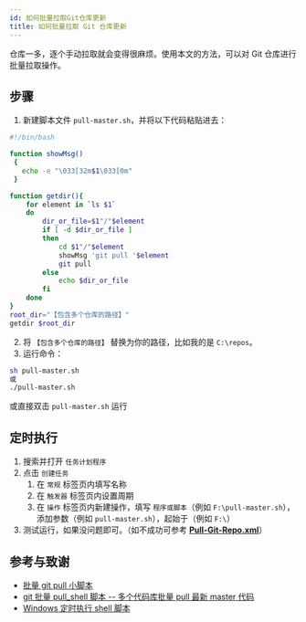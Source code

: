 ```yaml
---
id: 如何批量拉取Git仓库更新
title: 如何批量拉取 Git 仓库更新
---
```


仓库一多，逐个手动拉取就会变得很麻烦。使用本文的方法，可以对 Git 仓库进行批量拉取操作。

## 步骤

1. 新建脚本文件 `pull-master.sh`，并将以下代码粘贴进去：

```bash title="pull-master.sh"
#!/bin/bash

function showMsg()
 {
   echo -e "\033[32m$1\033[0m"
 }

function getdir(){
    for element in `ls $1`
    do  
        dir_or_file=$1"/"$element
        if [ -d $dir_or_file ]
        then
            cd $1"/"$element 
            showMsg 'git pull '$element
            git pull
        else
            echo $dir_or_file
        fi  
    done
}
root_dir="【包含多个仓库的路径】"
getdir $root_dir
```

2. 将 `【包含多个仓库的路径】` 替换为你的路径，比如我的是 `C:\repos`。
3. 运行命令：

```bash
sh pull-master.sh
或
./pull-master.sh
```

或直接双击 `pull-master.sh` 运行

## 定时执行

1. 搜索并打开 `任务计划程序`
2. 点击 `创建任务`
   1. 在 `常规` 标签页内填写名称
   2. 在 `触发器` 标签页内设置周期
   3. 在 `操作` 标签页内新建操作，填写 `程序或脚本`（例如 `F:\pull-master.sh`），添加参数（例如 `pull-master.sh`），起始于（例如 `F:\`）
3. 测试运行，如果没问题即可。（如不成功可参考 [**Pull-Git-Repo.xml**](https://github.com/linyuxuanlin/File-host/blob/main/software-development/Pull-Git-Repo.xml)）

## 参考与致谢 

- [批量 git pull 小脚本](https://www.jianshu.com/p/42e8da5eb0af)
- [git 批量 pull_shell 脚本 -- 多个代码库批量 pull 最新 master 代码](https://blog.csdn.net/weixin_39618730/article/details/113024998)
- [Windows 定时执行 shell 脚本](https://blog.csdn.net/qq_40463753/article/details/84976977)
